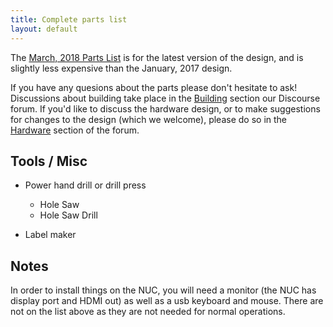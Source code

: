 ```yaml
---
title: Complete parts list
layout: default
---
```


The [March, 2018 Parts List](https://docs.google.com/spreadsheets/d/1CNgfsW2ko_KfVSitZQWOqfJAsT9YhMeeW1QI6GUinNA/edit)
is for the latest version of the design, and is slightly less expensive than the January, 2017 design.

If you have any quesions about the parts please don't hesitate to ask!
Discussions about building take place in the
[Building](https://forum.projectpanoptes.org/c/building) section
our Discourse forum.
If you'd like to discuss the hardware design, or to make suggestions
for changes to the design (which we welcome), please do so in the
[Hardware](https://forum.projectpanoptes.org/c/hardware) section
of the forum.

## Tools / Misc
- Power hand drill or drill press
  - Hole Saw
  - Hole Saw Drill

- Label maker

## Notes
In order to install things on the NUC, you will need a monitor (the NUC has display port and HDMI out) as well as a usb keyboard and mouse. There are not on the list above as they are not needed for normal operations.
